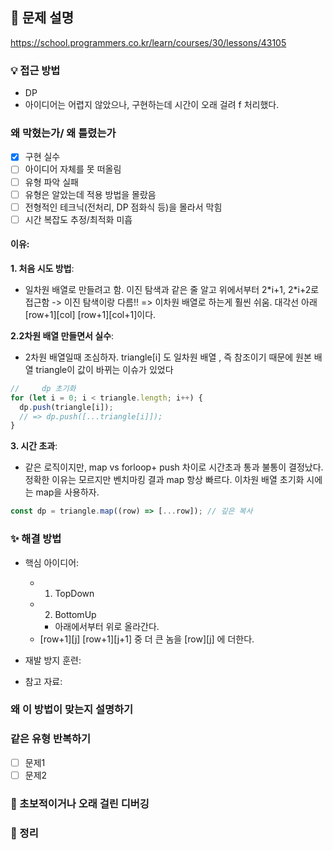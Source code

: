 ## 📌 문제 설명

https://school.programmers.co.kr/learn/courses/30/lessons/43105

### 💡 접근 방법

- DP
- 아이디어는 어렵지 않았으나, 구현하는데 시간이 오래 걸려 f 처리했다.

### 왜 막혔는가/ 왜 틀렸는가

- [x] 구현 실수
- [ ] 아이디어 자체를 못 떠올림
- [ ] 유형 파악 실패
- [ ] 유형은 알았는데 적용 방법을 몰랐음
- [ ] 전형적인 테크닉(전처리, DP 점화식 등)을 몰라서 막힘
- [ ] 시간 복잡도 추정/최적화 미흡

#### 이유:

**1. 처음 시도 방법**:

- 일차원 배열로 만들려고 함. 이진 탐색과 같은 줄 알고 위에서부터 2\*i+1, 2\*i+2로 접근함 -> 이진 탐색이랑 다름!!
  => 이차원 배열로 하는게 훨씬 쉬움. 대각선 아래 [row+1][col] [row+1][col+1]이다.

**2.2차원 배열 만들면서 실수**:

- 2차원 배열일때 조심하자. triangle[i] 도 일차원 배열 , 즉 참조이기 때문에 원본 배열 triangle이 값이 바뀌는 이슈가 있었다

```js
//     dp 초기화
for (let i = 0; i < triangle.length; i++) {
  dp.push(triangle[i]);
  // => dp.push([...triangle[i]]);
}
```

**3. 시간 초과**:

- 같은 로직이지만, map vs forloop+ push 차이로 시간초과 통과 불통이 결정났다. 정확한 이유는 모르지만 벤치마킹 결과 map 항상 빠르다. 이차원 배열 초기화 시에는 map을 사용하자.

```js
const dp = triangle.map((row) => [...row]); // 깊은 복사
```

### ✨ 해결 방법

- 핵심 아이디어:

  - 1.  TopDown
  - 2. BottomUp
    - 아래에서부터 위로 올라간다.
  - [row+1][j] [row+1][j+1] 중 더 큰 놈을 [row][j] 에 더한다.

- 재발 방지 훈련:
- 참고 자료:

### 왜 이 방법이 맞는지 설명하기

### 같은 유형 반복하기

- [ ] 문제1
- [ ] 문제2

### 🚨 초보적이거나 오래 걸린 디버깅

### 📌 정리

